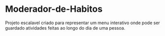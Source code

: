 # Moderador-de-Habitos
Projeto escalavel criado para representar um menu interativo onde pode ser guardado atividades feitas ao longo do dia de uma pessoa.
